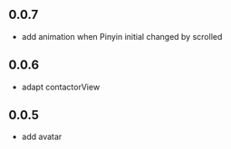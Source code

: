 ## 0.0.7

* add animation when Pinyin initial changed by scrolled

## 0.0.6

* adapt contactorView

## 0.0.5

* add avatar 
